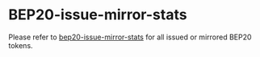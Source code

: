 # BEP20-issue-mirror-stats

Please refer to [bep20-issue-mirror-stats](./bep20-issue-mirror-stats.csv) for all issued or mirrored BEP20 tokens.